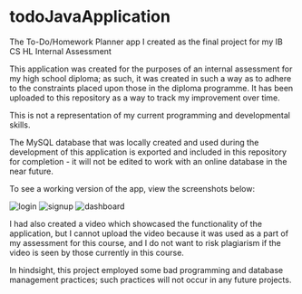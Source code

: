 # todoJavaApplication
The To-Do/Homework Planner app I created as the final project for my IB CS HL Internal Assessment

This application was created for the purposes of an internal assessment for my high school diploma; as such, it was created in such a way as to adhere to the constraints placed upon those in the diploma programme. It has been uploaded to this repository as a way to track my improvement over time.

This is not a representation of my current programming and developmental skills.

The MySQL database that was locally created and used during the development of this application is exported and included in this repository for completion - it will not be edited to work with an online database in the near future. 

To see a working version of the app, view the screenshots below:

![login](https://github.com/whyismynamerudy/todoJavaApplication/blob/7cb9d0fe93761da3d43b34d3eb5c85906478e868/screenshots/Screenshot%202022-01-03%20215738.png)
![signup](https://github.com/whyismynamerudy/todoJavaApplication/blob/7cb9d0fe93761da3d43b34d3eb5c85906478e868/screenshots/Screenshot%202022-01-03%20215834.png)
![dashboard](https://github.com/whyismynamerudy/todoJavaApplication/blob/7cb9d0fe93761da3d43b34d3eb5c85906478e868/screenshots/Screenshot%202022-01-03%20220149.png)

I had also created a video which showcased the functionality of the application, but I cannot upload the video because it was used as a part of my assessment for this course, and I do not want to risk plagiarism if the video is seen by those currently in this course.

In hindsight, this project employed some bad programming and database management practices; such practices will not occur in any future projects. 
